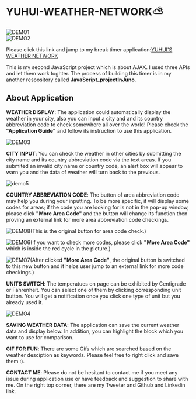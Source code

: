 # YUHUI-WEATHER-NETWORK:partly_sunny:  
  
![DEMO1](https://user-images.githubusercontent.com/84819219/133728749-6a91114b-101d-4c1c-8113-b502736e9f34.png)  
![DEMO2](https://user-images.githubusercontent.com/84819219/133728829-d14c57d6-ab98-4a67-af43-b68399c910ac.png)  
    
Please click this link and jump to my break timer application:[YUHUI'S WEATHER NETWORK](https://hughzhoutrt.github.io/YUHUI-WEATHER-NETWORK/)  
    
This is my second JavaScript project which is about AJAX. I used three APIs and let them work toghter. The process of building this timer is in my another respository called __JavaScript_projectInJuno__.    
    
        
## About Application    
    
**WEATHER DISPLAY**: The application could automatically display the weather in your city, also you can input a city and and its country abbreviation code to check somewhere all over the world! Please check the __"Application Guide"__ and follow its instruction to use this application.   
      
![DEMO3](https://user-images.githubusercontent.com/84819219/133728906-3828c2db-b538-4063-935e-f5385ad66050.png)    
    
**CITY INPUT**: You can check the weather in other cities by submitting the city name and its country abbreviation code via the text areas. If you submited an invalid city name or country code, an alert box will appear to warn you and the data of weather will turn back to the previous.
    
![demo5](https://user-images.githubusercontent.com/84819219/133728978-b0f427ca-8488-405e-ada4-c1c92f6b52e4.png)    
        
**COUNTRY ABBREVIATION CODE**: The button of area abbreviation code may help you during your inputting. To be more specific, it will display some codes for areas; if the code you are looking for is not in the pop-up window, please click __"More Area Code"__ and the button will change its function then proving an external link for more area abbreviation code checkings.     
    
![DEMO8](https://user-images.githubusercontent.com/84819219/133729032-ae6305a2-c0f2-4292-bfcc-0a7e803e2e65.png)(This is the original button for area code check.)      
    
![DEMO6](https://user-images.githubusercontent.com/84819219/133728995-2e7d0339-5cc4-4461-bff9-13fa9ce1b5bb.png)(If you want to check more codes, please click __"More Area Code"__ which is inside the red cycle in the picture.)    
    
![DEMO7](https://user-images.githubusercontent.com/84819219/133729020-12838994-7ae8-4af5-a638-755758ff295c.png)(After clicked __"More Area Code"__, the original button is switched to this new button and it helps user jump to an external link for more code checkings.)   
      
**UNITS SWITCH**: The temperatues on page can be exhibited by Centigrade or Fahrenheit. You can select one of them by clicking corresponding unit button. You will get a notification once you click one type of unit but you already used it.    
        
![DEMO4](https://user-images.githubusercontent.com/84819219/133728956-a4a6e7f7-ad97-4846-9da9-90d2ec848dc2.png)    
        
**SAVING WEATHER DATA**: The application can save the current weather data and display below. In addition, you can highlight the block which you want to use for comparison.    

**GIF FOR FUN**: There are some Gifs which are searched based on the weather desciption as keywords. Please feel free to right click and save them :).    
    
**CONTACT ME**: Please do not be hesitant to contact me if you meet any issue during application use or have feedback and suggestion to share with me. On the right top corner, there are my Tweeter and Github and Linkedin link.  
